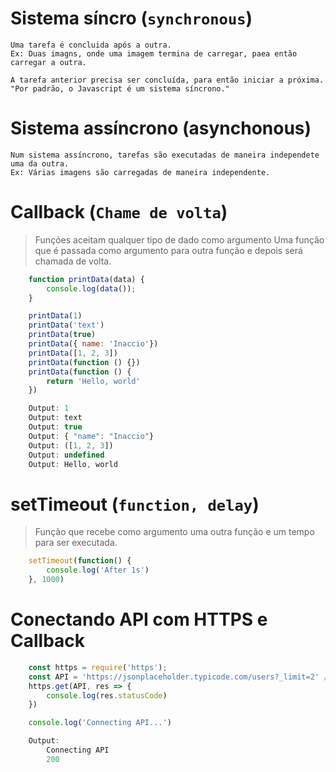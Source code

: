 # Sistema síncro (`synchronous`)
    Uma tarefa é concluida após a outra.
    Ex: Duas imagns, onde uma imagem termina de carregar, paea então carregar a outra. 

    A tarefa anterior precisa ser concluída, para então iniciar a próxima.
    "Por padrão, o Javascript é um sistema síncrono."

# Sistema assíncrono (asynchonous)
    Num sistema assíncrono, tarefas são executadas de maneira independete uma da outra.
    Ex: Várias imagens são carregadas de maneira independente.

# Callback (`Chame de volta`)
> Funções aceitam qualquer tipo de dado como argumento
> Uma função que é passada como argumento para outra função e depois será chamada de volta.

```javascript
    function printData(data) {
        console.log(data());
    }

    printData(1)
    printData('text')
    printData(true)
    printData({ name: 'Inaccio'})
    printData([1, 2, 3])
    printData(function () {})
    printData(function () {
        return 'Hello, world'
    })

    Output: 1
    Output: text
    Output: true
    Output: { "name": "Inaccio"}
    Output: ([1, 2, 3])
    Output: undefined
    Output: Hello, world
```

# setTimeout (`function, delay`)
> Função que recebe como argumento uma outra função e um tempo para ser executada.
```javascript
    setTimeout(function() {
        console.log('After 1s')
    }, 1000)
```

# Conectando API com HTTPS e Callback
```javascript
    const https = require('https');
    const API = 'https://jsonplaceholder.typicode.com/users?_limit=2' // Fazendo um fetch 
    https.get(API, res => {
        console.log(res.statusCode)
    })

    console.log('Connecting API...')

    Output: 
        Connecting API
        200
```